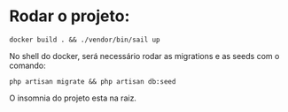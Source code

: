 <h1>Rodar o projeto:</h1>

```
docker build . && ./vendor/bin/sail up
```


No shell do docker, será necessário rodar as migrations e as seeds com o comando:

```
php artisan migrate && php artisan db:seed
```

O insomnia do projeto esta na raiz.
